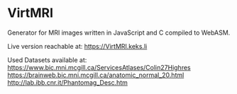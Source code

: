# VirtMRI
Generator for MRI images written in JavaScript and C compiled to WebASM.

Live version reachable at: https://VirtMRI.keks.li

Used Datasets available at:
    https://www.bic.mni.mcgill.ca/ServicesAtlases/Colin27Highres
    https://brainweb.bic.mni.mcgill.ca/anatomic_normal_20.html
    http://lab.ibb.cnr.it/Phantomag_Desc.htm
